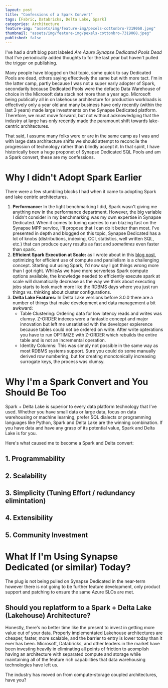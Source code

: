 ```yaml
---
layout: post
title: "Confessions of a Spark Convert"
tags: [Fabric, Databricks, Delta Lake, Spark]
categories: Architecture
feature-img: "assets/img/feature-img/pexels-cottonbro-7319068.jpeg"
thumbnail: "assets/img/feature-img/pexels-cottonbro-7319068.jpeg"
published: false
---
```

I've had a draft blog post labeled _Are Azure Synapse Dedicated Pools Dead_ that I've periodically added thoughts to for the last year but haven't pulled the trigger on publishing. 

Many people have blogged on that topic, some quick to say Dedicated Pools are dead, others saying effectively the same but with more tact. I'm in the latter camp, partly because I was not a super early adopter of Spark, secondarily because Dedicated Pools were the defacto Data Warehouse of choice in the Microsoft data stack not more than a year ago. Microsoft being publically all in on lakehouse architecture for production workloads is effectively only a year old and many business have only recently (within the last 3 years) made large investments on the Synapse Dedicated platform. Therefore, we must move forward, but not without acknowledging that the industry at large has only recently made the paramount shift towards lake-centric architectures. 

That said, I assume many folks were or are in the same camp as I was and with large data architecture shifts we should attempt to reconcile the progression of technology rather than blindly accept it. In that spirit, I have historically been a huge proponet of Synapse Dedicated SQL Pools and am a Spark convert, these are my confessions.

# Why I didn't Adopt Spark Earlier
There were a few stumbling blocks I had when it came to adopting Spark and lake centric architectures. 
1. **Performance:** In the light benchmarking I did, Spark wasn't giving me anything new in the performance department. However, the big variable I didn't consider in my benchmarking was my own expertise in Synapse Dedicated. When it comes to tuning queries to run blazing fast on the Synapse MPP service, I'll propose that I can do it better than most. I've presented in depth and blogged on this topic, Synapse Dedicated has a lot of knobs (distributions, indexing, CCI, statistics, well written SQL, etc.) that can produce query results as fast and _sometimes_ even faster than spark.
1. **Efficient Spark Execution at Scale:** as I wrote about in this [blog post](https://milescole.dev/optimization/2024/02/19/Unlocking-Parallel-Processing-Power.html), optimizing for efficient use of compute and parallelism is a challenging concept. Starting out using Spark, I'd now say I got things wrong more than I got right. WhileAs we have more serverless Spark compute options available, the knowledge needed to efficiently execute spark at scale will dramatically decrease as the way we think about executing jobs starts to look much more like the RDBMS days where you just run things vs. thinking about cluster configurations.
1. **Delta Lake Features:** In Delta Lake versions before 3.0.0 there are a number of things that make development and data management a bit awkward:
   - Table Clustering: Ordering data for low latency reads and writes was clumsy. Z-ORDER indexes were a fantastic concept and major innovation but left me unsatistied with the developer expierence because tables could not be ordered on write. After write opterations you have to run OPTIMIZE with Z-ORDER which rebuilds the entire table and is not an incremental operation. 
   - Identity Columns: This was simply not possible in the same way as most RDBMS systems support. Sure you could do some manually derived row numbering, but for creating monotonically increasing surrogate keys, the process was clumsy.

# Why I'm a Spark Convert and You Should Be Too
Spark + Delta Lake is superior to every data platform technology that I've used. Whether you have small data or large data, focus on data warehousing or machine learning, prefer SQL dialects or programming languages like Python, Spark and Delta Lake are the winning combination. If you have data and have any grasp of its potential value, Spark and Delta Lake is for you.

Here's what caused me to become a Spark and Delta convert:  
## 1. Programmability

## 2. Scalability

## 3. Simplicity (Tuning Effort / redundancy elimintation)

## 4. Extensibility

## 5. Community Investment


# What If I'm Using Synapse Dedicated (or similar) Today?
The plug is not being pulled on Synapse Dedicated in the near-term however there is not going to be further feature development, only product support and patching to ensure the same Azure SLOs are met.

## Should you replatform to a Spark + Delta Lake (Lakehouse) Architecture? 
Honestly, there's no better time like the present to invest in getting more value out of your data. Properly implementated Lakehouse architectures are cheaper, faster, more scalable, and the barrier to entry is lower today than it ever has been. Microsoft, Databricks, and other leaders in the market have been investing heavily in eliminating all points of friction to acomplish having an architecture with separated compute and storage while maintaining all of the feature rich capabilities that data warehousing technologies have left us.

The industry has moved on from compute-storage coupled architectures, have you?